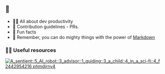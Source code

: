 ## 👋


* 🙋‍♀️ All about dev productivity
* 🌈 Contribution guidelines - PRs.
* 🍿 Fun facts 
* 🧙 Remember, you can do mighty things with the power of [Markdown](https://docs.github.com/github/writing-on-github/getting-started-with-writing-and-formatting-on-github/basic-writing-and-formatting-syntax)


 ### 👩‍💻 Useful resources 

[![A_sentient::5_AI_robot::3_advisor::1_guiding::3_a_child::4_in_a_sci-fi::4_f 2442954216 phmdjrny4](https://user-images.githubusercontent.com/10250297/221476147-c8d071e8-597d-469d-9d41-5dfdaccf556c.png)](https://medium.sankhe.com)
